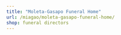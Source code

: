 ```yaml
---
title: "Moleta-Gasapo Funeral Home"
url: /miagao/moleta-gasapo-funeral-home/
shop: funeral directors
---
```

